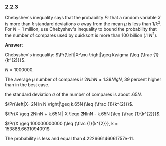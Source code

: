  ### 2.2.3

Chebyshev's inequality says that the probability $Pr$ that a random variable $X$ is more than $k$
 standard deviations $\sigma$ away from the mean $\mu$ is less than $1/k^2$. For $N = 1$ million, use
 Chebyshev's inequality to bound the probability that the number of compares used by
 quicksort is more than 100 billion ($.1\ N^2$).



**Answer:**

 Chebyshev's inequality: $\Pr(\left|X-\mu \right|\geq k\sigma )\leq {\frac  {1}{k^{2}}}$.

$N = 1000000$.

The average $\mu$ number of compares is  $2N ln N \approx 1.39N lgN$, 39 percent higher than in the best case.

the standard deviation $\sigma$ of the number of compares is about $.65 N$.

$\Pr(\left|X- 2N ln N \right|\geq k.65N )\leq {\frac  {1}{k^{2}}}$.

$\Pr(X \geq 2NlnN + k.65N | X \leqq 2NlnN - k.65N )\leq {\frac  {1}{k^{2}}}$.



$\Pr(X \geq 100000000000 )\leq {\frac  {1}{k^{2}}}, k = 153888.6631094091$

The probability is less and equal than 4.222666146061757e-11.

